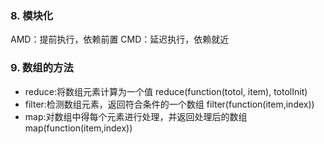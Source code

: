 ### 8. 模块化
AMD：提前执行，依赖前置
CMD：延迟执行，依赖就近


### 9. 数组的方法
* reduce:将数组元素计算为一个值
reduce(function(totol, item), totolInit)
* filter:检测数组元素，返回符合条件的一个数组
filter(function(item,index))
* map:对数组中得每个元素进行处理，并返回处理后的数组
map(function(item,index))




















